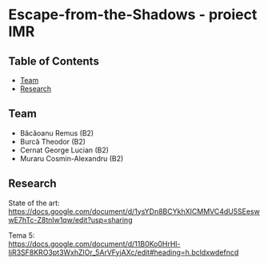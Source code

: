 ﻿# Escape-from-the-Shadows - proiect IMR  

## Table of Contents
* [Team](#team)
* [Research](#research)    

## Team  
* Băcăoanu Remus (B2)  
* Burcă Theodor (B2)  
* Cernat George Lucian (B2)  
* Muraru Cosmin-Alexandru (B2)  
   
## Research  
State of the art:  
https://docs.google.com/document/d/1ysYDn8BCYkhXICMMVC4dU5SEeswwE7hTc-Z8tnlw1qw/edit?usp=sharing 

Tema 5:  
https://docs.google.com/document/d/11B0Ko0HrHl-IjR3SF8KRO3pt3WxhZlOr_5ArVFyjAXc/edit#heading=h.bcldxwdefncd  
